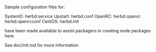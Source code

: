 Sample configuration files for:

SystemD: herbd.service
Upstart: herbd.conf
OpenRC:  herbd.openrc
         herbd.openrcconf
CentOS:  herbd.init

have been made available to assist packagers in creating node packages here.

See doc/init.md for more information.
